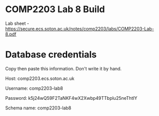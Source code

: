 COMP2203 Lab 8 Build
==========

Lab sheet - https://secure.ecs.soton.ac.uk/notes/comp2203/labs/COMP2203-Lab-8.pdf

Database credentials
===

Copy then paste this information. Don't write it by hand.

Host:			comp2203.ecs.soton.ac.uk

Username:		comp2203-lab8

Password:		k5j24wQ59F2TaNKF4wX2Xwbp49TTbplu25neThtIY

Schema name:	comp2203-lab8
